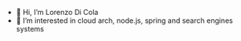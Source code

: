 - 👋 Hi, I’m Lorenzo Di Cola
- 👀 I’m interested in cloud arch, node.js, spring and search engines systems

<!---
Bridge98/Bridge98 is a ✨ special ✨ repository because its `README.md` (this file) appears on your GitHub profile.
You can click the Preview link to take a look at your changes.
--->
